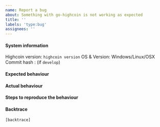 ```yaml
---
name: Report a bug
about: Something with go-highcoin is not working as expected
title: ''
labels: 'type:bug'
assignees: ''
---
```


#### System information

Highcoin version: `highcoin version`
OS & Version: Windows/Linux/OSX
Commit hash : (if `develop`)

#### Expected behaviour


#### Actual behaviour


#### Steps to reproduce the behaviour


#### Backtrace

````
[backtrace]
````
